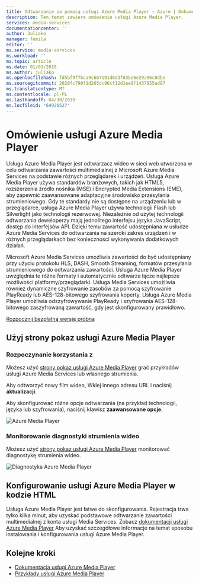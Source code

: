 ```yaml
---
title: Odtwarzanie za pomocą usługi Azure Media Player — Azure | Dokumentacja firmy Microsoft
description: Ten temat zawiera omówienie usługi Azure Media Player.
services: media-services
documentationcenter: ''
author: Juliako
manager: femila
editor: ''
ms.service: media-services
ms.workload: ''
ms.topic: article
ms.date: 01/03/2018
ms.author: juliako
ms.openlocfilehash: fd5bf9f7bca9c667191d0d3f83be6e29a96c8dbe
ms.sourcegitcommit: 2028fc790f1d265dc96cf12d1ee9f1437955ad87
ms.translationtype: MT
ms.contentlocale: pl-PL
ms.lasthandoff: 04/30/2019
ms.locfileid: "64926527"
---
```

# <a name="azure-media-player-overview"></a>Omówienie usługi Azure Media Player

Usługa Azure Media Player jest odtwarzacz wideo w sieci web utworzona w celu odtwarzania zawartości multimedialnej z Microsoft Azure Media Services na podstawie różnych przeglądarek i urządzeń. Usługa Azure Media Player używa standardów branżowych, takich jak HTML5, rozszerzenia źródło nośnika (MSE) i Encrypted Media Extensions (EME), aby zapewnić zaawansowane adaptacyjne środowisko przesyłania strumieniowego. Gdy te standardy nie są dostępne na urządzeniu lub w przeglądarce, usługa Azure Media Player używa technologii Flash lub Silverlight jako technologii rezerwowej. Niezależnie od użytej technologii odtwarzania deweloperzy mają jednolitego interfejsu języka JavaScript, dostęp do interfejsów API. Dzięki temu zawartość udostępniana w usłudze Azure Media Services do odtwarzania na szeroki zakres urządzeń i w różnych przeglądarkach bez konieczności wykonywania dodatkowych działań.

Microsoft Azure Media Services umożliwia zawartości do być udostępniany przy użyciu protokołu HLS, DASH, Smooth Streaming, formatów przesyłania strumieniowego do odtwarzania zawartości. Usługa Azure Media Player uwzględnia te różne formaty i automatycznie odtwarza łącze najlepsze możliwości platformy/przeglądarki. Usługa Media Services umożliwia również dynamiczne szyfrowanie zasobów za pomocą szyfrowanie PlayReady lub AES-128-bitowego szyfrowania koperty. Usługa Azure Media Player umożliwia odszyfrowywanie PlayReady i szyfrowania AES-128-bitowego zaszyfrowaną zawartość, gdy jest skonfigurowany prawidłowo. 

[Rozpocznij bezpłatną wersję próbną](https://azure.microsoft.com/pricing/free-trial/)

## <a name="use-azure-media-player-demo-page"></a>Użyj strony pokaz usługi Azure Media Player

### <a name="start-using"></a>Rozpoczynanie korzystania z

Możesz użyć [strony pokaz usługi Azure Media Player](https://aka.ms/amp) grać przykładów usługi Azure Media Services lub własnego strumienia.  

Aby odtworzyć nowy film wideo, Wklej innego adresu URL i naciśnij **aktualizacji**.

Aby skonfigurować różne opcje odtwarzania (na przykład technologii, języka lub szyfrowania), naciśnij klawisz **zaawansowane opcje**.

![Azure Media Player](./media/azure-media-player/home-page.png)

### <a name="monitor-diagnostics-of-a-video-stream"></a>Monitorowanie diagnostyki strumienia wideo

Możesz użyć [strony pokaz usługi Azure Media Player](https://aka.ms/amp) monitorować diagnostykę strumienia wideo. 

![Diagnostyka Azure Media Player](./media/azure-media-player/diagnostics.png)

## <a name="set-up-azure-media-player-in-your-html"></a>Konfigurowanie usługi Azure Media Player w kodzie HTML

Usługa Azure Media Player jest łatwe do skonfigurowania. Rejestracja trwa tylko kilka minut, aby uzyskać podstawowe odtwarzanie zawartości multimedialnej z konta usługi Media Services. Zobacz [dokumentacji usługi Azure Media Player](https://aka.ms/ampdocs) Aby uzyskać szczegółowe informacje na temat sposobu instalowania i konfigurowania usługi Azure Media Player. 

## <a name="next-steps"></a>Kolejne kroki

- [Dokumentacja usługi Azure Media Player](https://aka.ms/ampdocs)
- [Przykłady usługi Azure Media Player](https://aka.ms/ampsamples)
